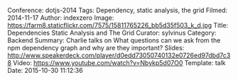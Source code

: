 Conference: dotjs-2014
Tags: Dependency, static analysis, the grid
Filmed: 2014-11-17
Author: indexzero
Image: https://farm8.staticflickr.com/7575/15811765226_bb5d35f503_k_d.jpg
Title: Dependencies Static Analysis and The Grid
Curator: sylvinus
Category: Backend
Summary: Charlie talks on What questions can we ask from the npm dependency graph and why are they important?
Slides: http://www.speakerdeck.com/player/d0edd73050740132e0726ed97dbd7c38
Video: https://www.youtube.com/watch?v=Nbykp5d07O0
Template: talk
Date: 2015-10-30 11:12:36